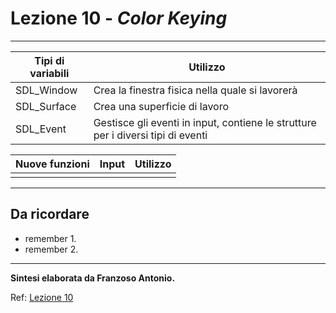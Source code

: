 ﻿# Lezione 10 - _Color Keying_

***

Tipi di variabili|Utilizzo
------------------|--------------
SDL_Window|Crea la finestra fisica nella quale si lavorerà
SDL_Surface|Crea una superficie di lavoro
SDL_Event|Gestisce gli eventi in input, contiene le strutture per i diversi tipi di eventi

Nuove funzioni|Input|Utilizzo
-----------------|--------|-------
   |            |         
***

## Da ricordare
* remember 1.
* remember 2.

***

**Sintesi elaborata da Franzoso Antonio.**

Ref: [Lezione 10](http://lazyfoo.net/tutorials/SDL/10_color_keying/index.php)